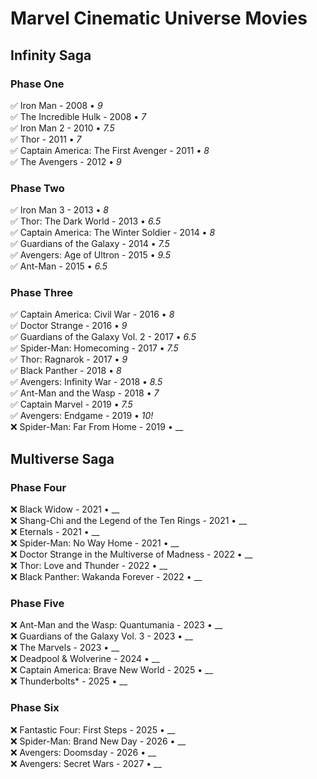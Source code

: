# Marvel Cinematic Universe Movies

## Infinity Saga

### Phase One
✅ Iron Man - 2008 • _9_  
✅ The Incredible Hulk - 2008 • _7_  
✅ Iron Man 2 - 2010 • _7.5_  
✅ Thor - 2011 • _7_  
✅ Captain America: The First Avenger - 2011 • _8_  
✅ The Avengers - 2012 • _9_  

### Phase Two
✅ Iron Man 3 - 2013 • _8_  
✅ Thor: The Dark World - 2013 • _6.5_  
✅ Captain America: The Winter Soldier - 2014 • _8_  
✅ Guardians of the Galaxy - 2014 • _7.5_  
✅ Avengers: Age of Ultron - 2015 • _9.5_  
✅ Ant-Man - 2015 • _6.5_  

### Phase Three
✅ Captain America: Civil War - 2016 • _8_  
✅ Doctor Strange - 2016 • _9_  
✅ Guardians of the Galaxy Vol. 2 - 2017 • _6.5_  
✅ Spider-Man: Homecoming - 2017 • _7.5_  
✅ Thor: Ragnarok - 2017 • _9_  
✅ Black Panther - 2018 • _8_  
✅ Avengers: Infinity War - 2018 • _8.5_  
✅ Ant-Man and the Wasp - 2018 • _7_  
✅ Captain Marvel - 2019 • _7.5_  
✅ Avengers: Endgame - 2019 • _10!_  
❌ Spider-Man: Far From Home - 2019 • __  

## Multiverse Saga

### Phase Four
❌ Black Widow - 2021 • __  
❌ Shang-Chi and the Legend of the Ten Rings - 2021 • __  
❌ Eternals - 2021 • __  
❌ Spider-Man: No Way Home - 2021 • __  
❌ Doctor Strange in the Multiverse of Madness - 2022 • __  
❌ Thor: Love and Thunder - 2022 • __  
❌ Black Panther: Wakanda Forever - 2022 • __  

### Phase Five
❌ Ant-Man and the Wasp: Quantumania - 2023 • __  
❌ Guardians of the Galaxy Vol. 3 - 2023 • __  
❌ The Marvels - 2023 • __  
❌ Deadpool & Wolverine - 2024 • __  
❌ Captain America: Brave New World - 2025 • __  
❌ Thunderbolts* - 2025 • __  

### Phase Six
❌ Fantastic Four: First Steps - 2025 • __  
❌ Spider-Man: Brand New Day - 2026 • __  
❌ Avengers: Doomsday - 2026 • __  
❌ Avengers: Secret Wars - 2027 • __
